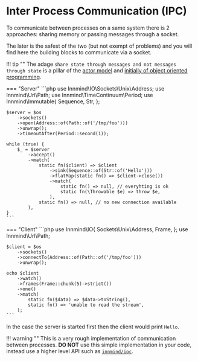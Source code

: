 # Inter Process Communication (IPC)

To communicate between processes on a same system there is 2 approaches: sharing memory or passing messages through a socket.

The later is the safest of the two (but not exempt of problems) and you will find here the building blocks to communicate via a socket.

!!! tip ""
    The adage `share state through messages and not messages through state` is a pillar of the [actor model](https://en.wikipedia.org/wiki/Actor_model) and [initially of object oriented programming](https://www.youtube.com/watch?v=7erJ1DV_Tlo).

=== "Server"
    ```php
    use Innmind\IO\Sockets\Unix\Address;
    use Innmind\Url\Path;
    use Innmind\TimeContinuum\Period;
    use Innmind\Immutable\{
        Sequence,
        Str,
    };

    $server = $os
        ->sockets()
        ->open(Address::of(Path::of('/tmp/foo')))
        ->unwrap();
        ->timeoutAfter(Period::second(1));

    while (true) {
        $_ = $server
            ->accept()
            ->match(
                static fn($client) => $client
                    ->sink(Sequence::of(Str::of('Hello')))
                    ->flatMap(static fn() => $client->close())
                    ->match(
                        static fn() => null, // everyhting is ok
                        static fn(\Throwable $e) => throw $e,
                    ),
                static fn() => null, // no new connection available
            ),
    }
    ```

=== "Client"
    ```php
    use Innmind\IO\{
        Sockets\Unix\Address,
        Frame,
    };
    use Innmind\Url\Path;

    $client = $os
        ->sockets()
        ->connectTo(Address::of(Path::of('/tmp/foo')))
        ->unwrap();

    echo $client
        ->watch()
        ->frames(Frame::chunk(5)->strict())
        ->one()
        ->match(
            static fn($data) => $data->toString(),
            static fn() => 'unable to read the stream',
        );
    ```

In the case the server is started first then the client would print `Hello`.

!!! warning ""
    This is a very rough implementation of communication between processes. **DO NOT** use this simple implementation in your code, instead use a higher level API such as [`innmind/ipc`](https://github.com/innmind/ipc).
